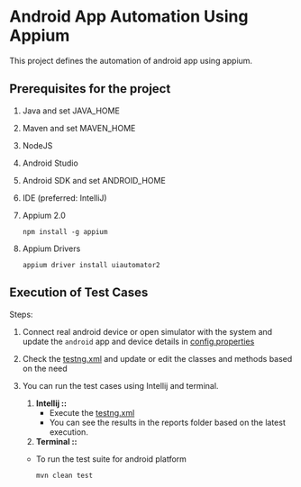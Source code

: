 # Android App Automation Using Appium

This project defines the automation of android app using appium.

## Prerequisites for the project

1. Java and set JAVA_HOME
2. Maven and set MAVEN_HOME
3. NodeJS
4. Android Studio
5. Android SDK and set ANDROID_HOME
6. IDE (preferred: IntelliJ)
7. Appium 2.0

   `npm install -g appium`

8. Appium Drivers

   `appium driver install uiautomator2`

## Execution of Test Cases

Steps:

1. Connect real android device or open simulator with the system and update the `android` app and device details
   in [config.properties](src/test/resources/config.properties)
2. Check the [testng.xml](src/test/resources/testng.xml) and update or edit the classes and methods based on the need
3. You can run the test cases using Intellij and terminal.
    1. **Intellij ::**
        - Execute the [testng.xml](src/test/resources/testng.xml)
        - You can see the results in the reports folder based on the latest execution.
    2. **Terminal ::**

    * To run the test suite for android platform

      `mvn clean test`

